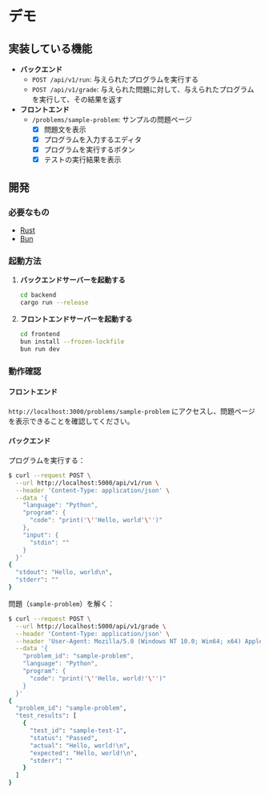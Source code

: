 # デモ

## 実装している機能

- **バックエンド**
  - `POST /api/v1/run`: 与えられたプログラムを実行する
  - `POST /api/v1/grade`: 与えられた問題に対して、与えられたプログラムを実行して、その結果を返す
- **フロントエンド**
  - `/problems/sample-problem`: サンプルの問題ページ
    - [x] 問題文を表示
    - [x] プログラムを入力するエディタ
    - [x] プログラムを実行するボタン
    - [x] テストの実行結果を表示

## 開発

### 必要なもの

- [Rust](https://www.rust-lang.org/)
- [Bun](https://bun.sh)

### 起動方法

1. **バックエンドサーバーを起動する**

   ```sh
   cd backend
   cargo run --release
   ```

2. **フロントエンドサーバーを起動する**

   ```sh
   cd frontend
   bun install --frozen-lockfile
   bun run dev
   ```

### 動作確認

#### フロントエンド

`http://localhost:3000/problems/sample-problem` にアクセスし、問題ページを表示できることを確認してください。

#### バックエンド

プログラムを実行する：

```sh
$ curl --request POST \
  --url http://localhost:5000/api/v1/run \
  --header 'Content-Type: application/json' \
  --data '{
    "language": "Python",
    "program": {
      "code": "print('\''Hello, world'\'')"
    },
    "input": {
      "stdin": ""
    }
  }'
{
  "stdout": "Hello, world\n",
  "stderr": ""
}
```

問題（`sample-problem`）を解く：

```sh
$ curl --request POST \
  --url http://localhost:5000/api/v1/grade \
  --header 'Content-Type: application/json' \
  --header 'User-Agent: Mozilla/5.0 (Windows NT 10.0; Win64; x64) AppleWebKit/537.36 (KHTML, like Gecko) Chrome/94.0.4606.61 Safari/537.36' \
  --data '{
    "problem_id": "sample-problem",
    "language": "Python",
    "program": {
      "code": "print('\''Hello, world!'\'')"
    }
  }'
{
  "problem_id": "sample-problem",
  "test_results": [
    {
      "test_id": "sample-test-1",
      "status": "Passed",
      "actual": "Hello, world!\n",
      "expected": "Hello, world!\n",
      "stderr": ""
    }
  ]
}
```
